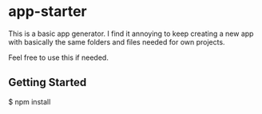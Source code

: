# app-starter

This is a basic app generator. I find it annoying to keep creating a new app with basically the same folders and files needed for own projects. 

Feel free to use this if needed.

## Getting Started

$ npm install
